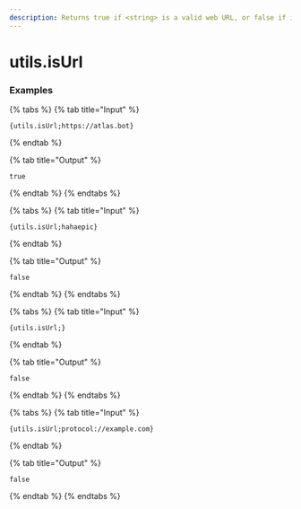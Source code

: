 ```yaml
---
description: Returns true if <string> is a valid web URL, or false if it's anything else.
---
```


# utils.isUrl <string>

### Examples

{% tabs %}
{% tab title="Input" %}
```text
{utils.isUrl;https://atlas.bot}
```
{% endtab %}

{% tab title="Output" %}
```text
true
```
{% endtab %}
{% endtabs %}

{% tabs %}
{% tab title="Input" %}
```text
{utils.isUrl;hahaepic}
```
{% endtab %}

{% tab title="Output" %}
```text
false
```
{% endtab %}
{% endtabs %}

{% tabs %}
{% tab title="Input" %}
```text
{utils.isUrl;}
```
{% endtab %}

{% tab title="Output" %}
```text
false
```
{% endtab %}
{% endtabs %}

{% tabs %}
{% tab title="Input" %}
```text
{utils.isUrl;protocol://example.com}
```
{% endtab %}

{% tab title="Output" %}
```text
false
```
{% endtab %}
{% endtabs %}